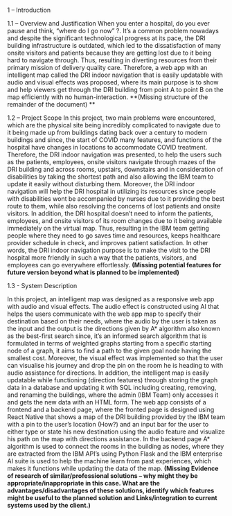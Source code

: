 1 – Introduction 

1.1 – Overview and Justification 
When you enter a hospital, do you ever pause and think, “where do I go now” ?. It’s a common problem nowadays and despite the significant technological progress at its pace, the DRI building infrastructure is outdated, which led to the dissatisfaction of many onsite visitors and patients because they are getting lost due to it being hard to navigate through. Thus, resulting in diverting resources from their primary mission of delivery quality care. Therefore, a web app with an intelligent map called the DRI indoor navigation that is easily updatable with audio and visual effects was proposed, where its main purpose is to show and help viewers get through the DRI building from point A to point B on the map efficiently with no human-interaction. **(Missing structure of the remainder of the document)
**

1.2 – Project Scope 
 In this project, two main problems were encountered, which are the physical site being incredibly complicated to navigate due to it being made up from buildings dating back over a century to modern buildings and since, the start of COVID many features, and functions of the hospital have changes in locations to accommodate COVID treatment. Therefore, the DRI indoor navigation was presented, to help the users such as the patients, employees, onsite visitors navigate through mazes of the DRI building and across rooms, upstairs, downstairs and in consideration of disabilities by taking the shortest path and also allowing the IBM team to update it easily without disturbing them. Moreover, the DRI indoor navigation will help the DRI hospital in utilizing its resources since people with disabilities wont be accompanied by nurses due to it providing the best route to them, while also resolving the concerns of lost patients and onsite visitors. In addition, the DRI hospital doesn’t need to inform the patients, employees, and onsite visitors of its room changes due to it being available immediately on the virtual map. Thus, resulting in the IBM team getting people where they need to go saves time and resources, keeps healthcare provider schedule in check, and improves patient satisfaction. In other words, the DRI indoor navigation purpose is to make the visit to the DRI hospital more friendly in such a way that the patients, visitors, and employees can go everywhere effortlessly. **(Missing potential features for future version beyond what is planned to be implemented)**
 
 1.3 - System Description 
 
 In this project, an intelligent map was designed as a responsive web app with audio and visual effects. The audio effect is constructed using AI that helps the users communicate with the web app map to specify their destination based on their needs, where the audio by the user is taken as the input and the output is the directions given by A* algorithm also known as the best-first search since, it’s an informed search algorithm that is formulated in terms of weighted graphs starting from a specific starting node of a graph, it aims to find a path to the given goal node having the smallest cost. Moreover, the visual effect was implemented so that the user can visualise his journey and drop the pin on the room he is heading to with audio assistance for directions. In addition, the intelligent map is easily updatable while functioning (direction features) through storing the graph data in a database and updating it with SQL including creating, removing, and renaming the buildings, where the admin (IBM Team) only accesses it and gets the new data with an HTML form. The web app consists of a frontend and a backend page, where the fronted page is designed using React Native that shows a map of the DRI building provided by the IBM team with a pin to the user’s location (How?) and an input bar for the user to either type or state his new destination using the audio feature and visualize his path on the map with directions assistance. In the backend page A* algorithm is used to connect the rooms in the building as nodes, where they are extracted from the IBM API’s using Python Flask and the IBM enterprise AI suite is used to help the machine learn from past experiences, which makes it functions while updating the data of the map. **(Missing Evidence of research of similar/professional solutions – why might they be appropriate/inappropriate in this case. What are the advantages/disadvantages of these solutions, identify which features might be useful to the planned solution and Links/integration to current systems used by the client.)**
 
